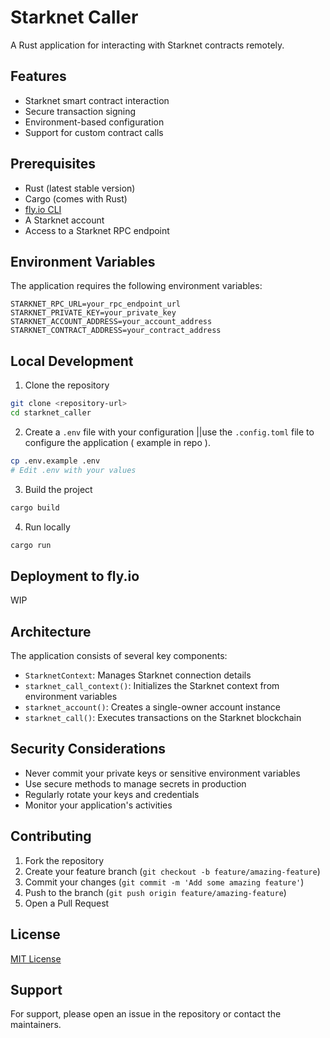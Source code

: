 # Starknet Caller

A Rust application for interacting with Starknet contracts remotely.

## Features

- Starknet smart contract interaction
- Secure transaction signing
- Environment-based configuration
- Support for custom contract calls

## Prerequisites

- Rust (latest stable version)
- Cargo (comes with Rust)
- [fly.io CLI](https://fly.io/docs/hands-on/install-flyctl/)
- A Starknet account
- Access to a Starknet RPC endpoint

## Environment Variables

The application requires the following environment variables:

```env
STARKNET_RPC_URL=your_rpc_endpoint_url
STARKNET_PRIVATE_KEY=your_private_key
STARKNET_ACCOUNT_ADDRESS=your_account_address
STARKNET_CONTRACT_ADDRESS=your_contract_address
```

## Local Development

1. Clone the repository
```bash
git clone <repository-url>
cd starknet_caller
```

2. Create a `.env` file with your configuration ||use the `.config.toml` file to configure the application ( example in repo ).
```bash
cp .env.example .env
# Edit .env with your values
```

3. Build the project
```bash
cargo build
```

4. Run locally
```bash
cargo run
```

## Deployment to fly.io

WIP

## Architecture

The application consists of several key components:

- `StarknetContext`: Manages Starknet connection details
- `starknet_call_context()`: Initializes the Starknet context from environment variables
- `starknet_account()`: Creates a single-owner account instance
- `starknet_call()`: Executes transactions on the Starknet blockchain

## Security Considerations

- Never commit your private keys or sensitive environment variables
- Use secure methods to manage secrets in production
- Regularly rotate your keys and credentials
- Monitor your application's activities

## Contributing

1. Fork the repository
2. Create your feature branch (`git checkout -b feature/amazing-feature`)
3. Commit your changes (`git commit -m 'Add some amazing feature'`)
4. Push to the branch (`git push origin feature/amazing-feature`)
5. Open a Pull Request

## License

[MIT License](LICENSE)

## Support

For support, please open an issue in the repository or contact the maintainers.

